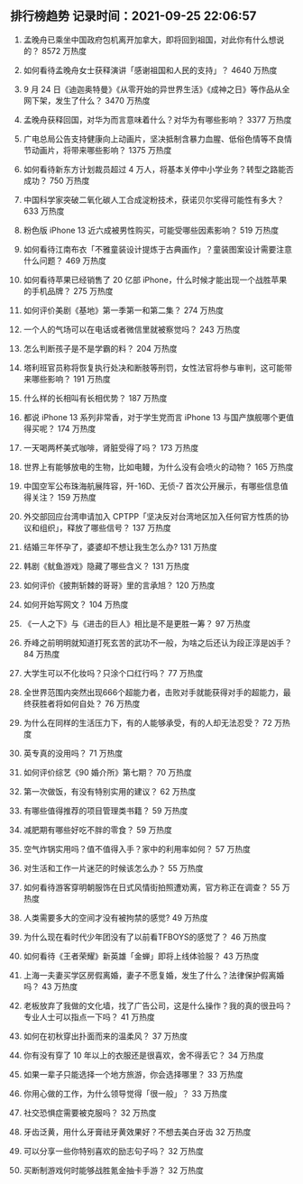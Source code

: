 
## 排行榜趋势 记录时间：2021-09-25 22:06:57
  
  1. 孟晚舟已乘坐中国政府包机离开加拿大，即将回到祖国，对此你有什么想说的？ 8572 万热度
    
  2. 如何看待孟晚舟女士获释演讲「感谢祖国和人民的支持」？ 4640 万热度
    
  3. 9 月 24 日《迪迦奥特曼》《从零开始的异世界生活》《成神之日》等作品从全网下架，发生了什么？ 3470 万热度
    
  4. 孟晚舟获释回国，对华为而言意味着什么？对华为有哪些影响？ 3377 万热度
    
  5. 广电总局公告支持健康向上动画片，坚决抵制含暴力血腥、低俗色情等不良情节动画片，将带来哪些影响？ 1375 万热度
    
  6. 如何看待新东方计划裁员超过 4 万人，将基本关停中小学业务？转型之路能否成功？ 750 万热度
    
  7. 中国科学家突破二氧化碳人工合成淀粉技术，获诺贝尔奖得可能性有多大？ 633 万热度
    
  8. 粉色版 iPhone 13 近六成被男性购买，可能受哪些因素影响？ 519 万热度
    
  9. 如何看待江南布衣「不雅童装设计提炼于古典画作」？童装图案设计需要注意什么问题？ 469 万热度
    
  10. 如何看待苹果已经销售了 20 亿部 iPhone，什么时候才能出现一个战胜苹果的手机品牌？ 275 万热度
    
  11. 如何评价美剧《基地》第一季第一和第二集？ 274 万热度
    
  12. 一个人的气场可以在电话或者微信里就被察觉吗？ 243 万热度
    
  13. 怎么判断孩子是不是学霸的料？ 204 万热度
    
  14. 塔利班官员称将恢复执行处决和断肢等刑罚，女性法官将参与审判，这可能带来哪些影响？ 191 万热度
    
  15. 什么样的长相叫有长相优势？ 187 万热度
    
  16. 都说 iPhone 13 系列非常香，对于学生党而言 iPhone 13 与国产旗舰哪个更值得买呢？ 174 万热度
    
  17. 一天喝两杯美式咖啡，肾脏受得了吗？ 173 万热度
    
  18. 世界上有能够放电的生物，比如电鳗，为什么没有会喷火的动物？ 165 万热度
    
  19. 中国空军公布珠海航展阵容，歼-16D、无侦-7 首次公开展示，有哪些信息值得关注？ 159 万热度
    
  20. 外交部回应台湾申请加入 CPTPP「坚决反对台湾地区加入任何官方性质的协议和组织」，释放了哪些信号？ 137 万热度
    
  21. 结婚三年怀孕了，婆婆却不想让我生怎么办? 131 万热度
    
  22. 韩剧《鱿鱼游戏》隐藏了哪些含义？ 131 万热度
    
  23. 如何评价《披荆斩棘的哥哥》里的言承旭？ 120 万热度
    
  24. 如何开始写网文？ 104 万热度
    
  25. 《一人之下》与《进击的巨人》相比是不是更胜一筹？ 97 万热度
    
  26. 乔峰之前明明就知道打死玄苦的武功不一般，为啥之后还认为段正淳是凶手？ 84 万热度
    
  27. 大学生可以不化妆吗？只涂个口红行吗？ 77 万热度
    
  28. 全世界范围内突然出现666个超能力者，击败对手就能获得对手的超能力，最终获胜者将如何自处？ 76 万热度
    
  29. 为什么在同样的生活压力下，有的人能够承受，有的人却无法忍受？ 72 万热度
    
  30. 英专真的没用吗？ 71 万热度
    
  31. 如何评价综艺《90 婚介所》第七期？ 70 万热度
    
  32. 第一次做饭，有没有特别实用的建议？ 62 万热度
    
  33. 有哪些值得推荐的项目管理类书籍？ 59 万热度
    
  34. 减肥期有哪些好吃不胖的零食？ 59 万热度
    
  35. 空气炸锅实用吗？值不值得入手？家中的利用率如何？ 57 万热度
    
  36. 对生活和工作一片迷茫的时候该怎么办？ 55 万热度
    
  37. 如何看待游客穿明朝服饰在日式风情街拍照遭劝离，官方称正在调查？ 55 万热度
    
  38. 人类需要多大的空间才没有被拘禁的感觉? 49 万热度
    
  39. 为什么现在看时代少年团没有了以前看TFBOYS的感觉了？ 46 万热度
    
  40. 如何看待《王者荣耀》新英雄「金蝉」即将上线体验服？ 43 万热度
    
  41. 上海一夫妻买学区房假离婚，妻子不愿复婚，发生了什么？法律保护假离婚吗？ 43 万热度
    
  42. 老板放弃了我做的文化墙，找了广告公司，这是什么操作？我的真的很丑吗？专业人士可以指点一下吗？ 41 万热度
    
  43. 如何在初秋穿出扑面而来的温柔风？ 37 万热度
    
  44. 你有没有穿了 10 年以上的衣服还是很喜欢，舍不得丢它？ 34 万热度
    
  45. 如果一辈子只能选择一个地方旅游，你会选择哪里？ 33 万热度
    
  46. 你用心做的工作，为什么领导觉得「很一般」？ 33 万热度
    
  47. 社交恐惧症需要被克服吗？ 32 万热度
    
  48. 牙齿泛黄，用什么牙膏祛牙黄效果好？不想去美白牙齿 32 万热度
    
  49. 可以分享一些你特别喜欢的励志句子吗？ 32 万热度
    
  50. 买断制游戏何时能够战胜氪金抽卡手游？ 32 万热度
    